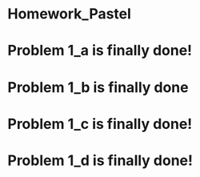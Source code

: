 # Homework_Pastel

# Problem 1_a is finally done!

# Problem 1_b is finally done

# Problem 1_c is finally done!

# Problem 1_d is finally done!
